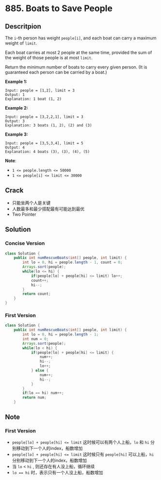 # 885. Boats to Save People

## Descritpion

The `i`-th person has weight `people[i]`, and each boat can carry a maximum weight of `limit`.

Each boat carries at most 2 people at the same time, provided the sum of the weight of those people is at most `limit`.

Return the minimum number of boats to carry every given person.  (It is guaranteed each person can be carried by a boat.)

 

**Example 1:**

```
Input: people = [1,2], limit = 3
Output: 1
Explanation: 1 boat (1, 2)
```

**Example 2:**

```
Input: people = [3,2,2,1], limit = 3
Output: 3
Explanation: 3 boats (1, 2), (2) and (3)
```

**Example 3:**

```
Input: people = [3,5,3,4], limit = 5
Output: 4
Explanation: 4 boats (3), (3), (4), (5)
```

**Note**:

- `1 <= people.length <= 50000`
- `1 <= people[i] <= limit <= 30000`

## Crack

* 只能坐两个人是关键
* 人数最多和最少搭配最有可能达到最优
* Two Pointer



## Solution

### Concise Version

```java
class Solution {
    public int numRescueBoats(int[] people, int limit) {
        int lo = 0, hi = people.length - 1, count = 0;
        Arrays.sort(people);
        while(lo <= hi) {
            if(people[lo] + people[hi] <= limit) lo++;
            count++;
            hi--;
        }
        return count;
    }  
}
```

### First Version

```java
class Solution {
    public int numRescueBoats(int[] people, int limit) {
        int lo = 0, hi = people.length - 1;
        int num = 0;
        Arrays.sort(people);
        while(lo < hi) {
            if(people[lo] + people[hi] <= limit) {
                num++;
                hi--;
                lo++;
            } else {
                num++;
                hi--;
            }
        }
        if(lo == hi) num++;
        return num;
    }  
```



## Note

### First Version

* `people[lo] + people[hi] <= limit` 这时候可以有两个人上船，`lo` 和 `hi` 分别移动到下一个人的index，船数增加
* `people[lo] + people[hi] <= limit` 这时候只有 `people[hi]` 可以上船，`hi` 分别移动到下一个人的index，船数增加
* 当 `lo` < `hi`  , 则还存在有人没上船，循环继续
* `lo == hi` 时，表示只有一个人没上船，船数增加



